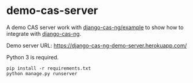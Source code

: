 # demo-cas-server

A demo CAS server work with [django-cas-ng/example](https://github.com/django-cas-ng/example) to show how to integrate with [django-cas-ng](https://djangocas.dev).

Demo server URL: https://django-cas-ng-demo-server.herokuapp.com/

Python 3 is required.

```
pip install -r requirements.txt
python manage.py runserver
```

